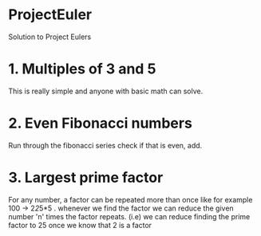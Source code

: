 # ProjectEuler
Solution to Project Eulers
# 1. Multiples of 3 and 5
 This is really simple and anyone with basic math can solve. 
# 2.	Even Fibonacci numbers
Run through the fibonacci series check if that is even, add.
# 3. Largest prime factor
For any number, a factor can be repeated more than once like for example 100 -> 2*2*5*5 . whenever we find the factor we can reduce the given number 'n' times the factor repeats. (i.e) we can reduce finding the prime factor to 25 once we know that 2 is a factor 
